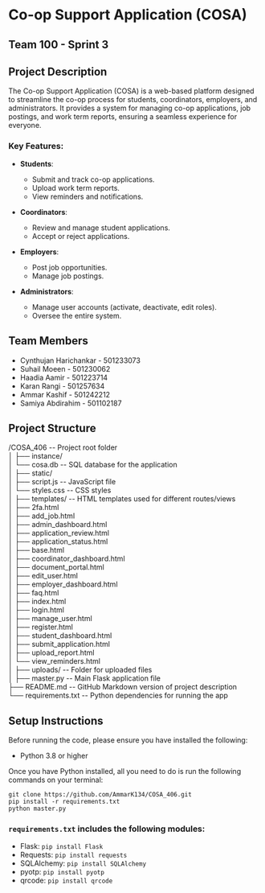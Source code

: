 # Co-op Support Application (COSA)


## Team 100 - Sprint 3


## Project Description
The Co-op Support Application (COSA) is a web-based platform designed to streamline the co-op process for students, coordinators, employers, and administrators. It provides a system for managing co-op applications, job postings, and work term reports, ensuring a seamless experience for everyone.


### Key Features:
- **Students**:
  - Submit and track co-op applications.
  - Upload work term reports.
  - View reminders and notifications.

- **Coordinators**:
  - Review and manage student applications.
  - Accept or reject applications.

- **Employers**:
  - Post job opportunities.
  - Manage job postings.

- **Administrators**:
  - Manage user accounts (activate, deactivate, edit roles).
  - Oversee the entire system.


## Team Members
- Cynthujan Harichankar - 501233073  
- Suhail Moeen - 501230062  
- Haadia Aamir - 501223714  
- Karan Rangi - 501257634  
- Ammar Kashif - 501242212  
- Samiya Abdirahim - 501102187  


## Project Structure
/COSA_406             -- Project root folder  
│
├── instance/  
│   └── cosa.db        -- SQL database for the application  
│
├── static/   
│   ├── script.js      -- JavaScript file  
│   └── styles.css     -- CSS styles  
│
├── templates/         -- HTML templates used for different routes/views  
│   ├── 2fa.html  
│   ├── add_job.html  
│   ├── admin_dashboard.html  
│   ├── application_review.html  
│   ├── application_status.html  
│   ├── base.html  
│   ├── coordinator_dashboard.html  
│   ├── document_portal.html  
│   ├── edit_user.html  
│   ├── employer_dashboard.html  
│   ├── faq.html  
│   ├── index.html  
│   ├── login.html  
│   ├── manage_user.html  
│   ├── register.html  
│   ├── student_dashboard.html  
│   ├── submit_application.html  
│   ├── upload_report.html  
│   └── view_reminders.html  
│
├── uploads/           -- Folder for uploaded files  
│
├── master.py          -- Main Flask application file  
├── README.md          -- GitHub Markdown version of project description  
└── requirements.txt   -- Python dependencies for running the app  


## Setup Instructions

Before running the code, please ensure you have installed the following:

- Python 3.8 or higher

Once you have Python installed, all you need to do is run the following commands on your terminal:

```
git clone https://github.com/AmmarK134/COSA_406.git
pip install -r requirements.txt
python master.py
```

### `requirements.txt` includes the following modules:
- Flask: `pip install Flask`  
- Requests: `pip install requests`  
- SQLAlchemy: `pip install SQLAlchemy`  
- pyotp: `pip install pyotp`  
- qrcode: `pip install qrcode`
